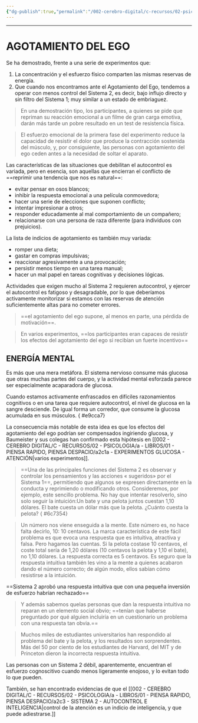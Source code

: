 ```yaml
---
{"dg-publish":true,"permalink":"/002-cerebro-digital/c-recursos/02-psicologia/a-libros/01-piensa-rapido-piensa-despacio/a2c1-agotamiento-del-ego/"}
---
```



---
# AGOTAMIENTO DEL EGO

Se ha demostrado, frente a una serie de experimentos que:
1) La concentración y el esfuerzo físico comparten las mismas reservas de energía.
2) Que cuando nos encontramos ante el Agotamiento del Ego, tendemos a operar con menos control del Sistema 2, es decir, bajo influjo directo y sin filtro del Sistema 1; muy similar a un estado de embriaguez.

>En una demostración tipo, los participantes, a quienes se pide que repriman su reacción emocional a un filme de gran carga emotiva, darán más tarde un pobre resultado en un test de resistencia física.

>El esfuerzo emocional de la primera fase del experimento reduce la capacidad de resistir el dolor que produce la contracción sostenida del músculo, y, por consiguiente, las personas con agotamiento del ego ceden antes a la necesidad de soltar el aparato.


Las características de las situaciones que debilitan el autocontrol es variada, pero en esencia, son aquellas que encierran el conflicto de ==reprimir una tendencia que nos es natural==:
* evitar pensar en osos blancos;
* inhibir la respuesta emocional a una película conmovedora;
* hacer una serie de elecciones que suponen conflicto;
* intentar impresionar a otros;
* responder educadamente al mal comportamiento de un compañero;
* relacionarse con una persona de raza diferente (para individuos con prejuicios).

La lista de indicios de agotamiento es también muy variada:
* romper una dieta;
* gastar en compras impulsivas;
* reaccionar agresivamente a una provocación;
* persistir menos tiempo en una tarea manual;
* hacer un mal papel en tareas cognitivas y decisiones lógicas.

Actividades que exigen mucho al Sistema 2 requieren autocontrol, y ejercer el autocontrol es fatigoso y desagradable, por lo que deberíamos activamente monitorizar si estamos con las reservas de atención suficientemente altas para no cometer errores. 

>==el agotamiento del ego supone, al menos en parte, una pérdida de motivación==.

> En varios experimentos, ==los participantes eran capaces de resistir los efectos del agotamiento del ego si recibían un fuerte incentivo==

## ENERGÍA MENTAL

Es más que una mera metáfora. El sistema nervioso consume más glucosa que otras muchas partes del cuerpo, y la actividad mental esforzada parece ser especialmente acaparadora de glucosa.

Cuando estamos activamente enfrascados en difíciles razonamientos cognitivos o en una tarea que requiere autocontrol, el nivel de glucosa en la sangre desciende. De igual forma un corredor, que consume la glucosa acumulada en sus músculos.
{ #e9cca7}


La consecuencia más notable de esta idea es que los efectos del agotamiento del ego podrían ser compensados ingiriendo glucosa, y Baumeister y sus colegas han confirmado esta hipótesis en [[002 - CEREBRO DIGITAL/C - RECURSOS/02 - PSICOLOGIA/a - LIBROS/01 - PIENSA RAPIDO, PIENSA DESPACIO/a2c1a - EXPERIMENTOS GLUCOSA - ATENCIÓN\|varios experimentos]].


>==Una de las principales funciones del Sistema 2 es observar y controlar los pensamientos y las acciones « sugeridos» por el Sistema 1==, permitiendo que algunos se expresen directamente en la conducta y reprimiendo o modificando otros. Consideremos, por ejemplo, este sencillo problema. No hay que intentar resolverlo, sino solo seguir la intuición:Un bate y una pelota juntos cuestan 1,10 dólares. El bate cuesta un dólar más que la pelota. ¿Cuánto cuesta la pelota?
{ #6c7354}


>Un número nos viene enseguida a la mente. Este número es, no hace falta decirlo, 10: 10 centavos. La marca característica de este fácil problema es que evoca una respuesta que es intuitiva, atractiva y falsa. Pero hagamos las cuentas. Si la pelota costase 10 centavos, el coste total sería de 1,20 dólares (10 centavos la pelota y 1,10 el bate), no 1,10 dólares. La respuesta correcta es 5 centavos. Es seguro que la respuesta intuitiva también les vino a la mente a quienes acabaron dando el número correcto; de algún modo, ellos sabían cómo resistirse a la intuición.

==Sistema 2 aprobó una respuesta intuitiva que con una pequeña inversión de esfuerzo habrían rechazado==

> Y además sabemos quelas personas que dan la respuesta intuitiva no reparan en un elemento social obvio; ==tenían que haberse preguntado por qué alguien incluiría en un cuestionario un problema con una respuesta tan obvia.==

>Muchos miles de estudiantes universitarios han respondido al problema del bate y la pelota, y los resultados son sorprendentes. Más del 50 por ciento de los estudiantes de Harvard, del MIT y de Princeton dieron la incorrecta respuesta intuitiva.

Las personas con un Sistema 2 débil, aparentemente, encuentran el esfuerzo cognoscitivo cuando menos ligeramente enojoso, y lo evitan todo lo que pueden.

También, se han encontrado evidencias de que el [[002 - CEREBRO DIGITAL/C - RECURSOS/02 - PSICOLOGIA/a - LIBROS/01 - PIENSA RAPIDO, PIENSA DESPACIO/a2c3 - SISTEMA 2 - AUTOCONTROL E INTELIGENCIA\|control de la atención es un indicio de inteligencia, y que puede adiestrarse.]]